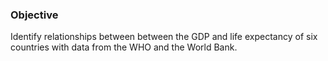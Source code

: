 ### Objective
Identify relationships between between the GDP and life expectancy of six countries with data from the WHO and the World Bank.
